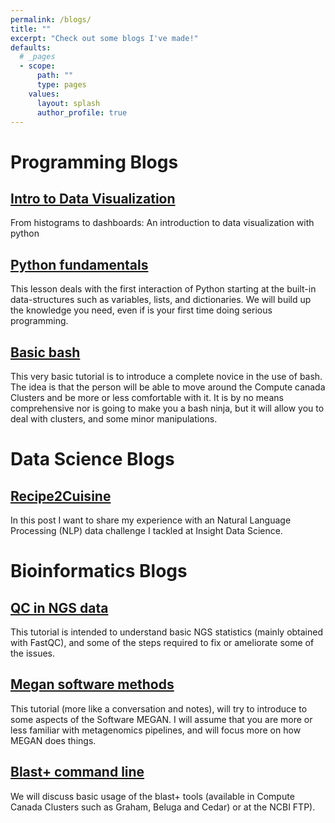 ```yaml
---
permalink: /blogs/
title: ""
excerpt: "Check out some blogs I've made!"
defaults:
  # _pages
  - scope:
      path: ""
      type: pages
    values:
      layout: splash
      author_profile: true
---
```


# Programming Blogs
## [Intro to Data Visualization](https://jshleap.github.io/programming/writting-jDataViz/)
From histograms to dashboards: An introduction to data visualization with python
## [Python fundamentals](https://jshleap.github.io/python/writting-jPython_first/)
This lesson deals with the first interaction of Python starting at the built-in data-structures such as variables, lists, and dictionaries. We will build up the knowledge you need, even if is your first time doing serious programming.
## [Basic bash](https://jshleap.github.io/programming/writing-jBasic_BASH/)
This very basic tutorial is to introduce a complete novice in the use of bash. The idea is that the person will be able to move around the Compute canada Clusters and be more or less comfortable with it. It is by no means comprehensive nor is going to make you a bash ninja, but it will allow you to deal with clusters, and some minor manipulations.


# Data Science Blogs
## [Recipe2Cuisine](https://jshleap.github.io/data%20science/writing-jRecipe2Cuisine/)
In this post I want to share my experience with an Natural Language Processing (NLP) data challenge I tackled at Insight Data Science.


# Bioinformatics Blogs
## [QC in NGS data](https://jshleap.github.io/bioinformatics/writting-jNGS_tutorial/)
This tutorial is intended to understand basic NGS statistics (mainly obtained with FastQC), and some of the steps required to fix or ameliorate some of the issues. 
## [Megan software methods](https://jshleap.github.io/bioinformatics/writting-jMEGAN_notes/)
This tutorial (more like a conversation and notes), will try to introduce to some aspects of the Software MEGAN. I will assume that you are more or less familiar with metagenomics pipelines, and will focus more on how MEGAN does things.
## [Blast+ command line](https://jshleap.github.io/categories/bioinformatics/)
We will discuss basic usage of the blast+ tools (available in Compute Canada Clusters such as Graham, Beluga and Cedar) or at the NCBI FTP).
